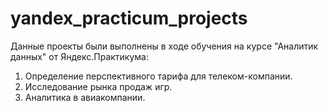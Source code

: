 # yandex_practicum_projects
Данные проекты были выполнены в ходе обучения на курсе "Аналитик данных" от Яндекс.Практикума:
1. Определение перспективного тарифа для телеком-компании.
2. Исследование рынка продаж игр.
3. Аналитика в авиакомпании.
